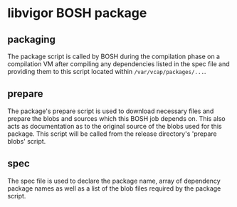 # libvigor BOSH package

## packaging

The package script is called by BOSH during the compilation phase on a
compilation VM after compiling any dependencies listed in the spec file and
providing them to this script located within `/var/vcap/packages/...`.

## prepare

The package's prepare script is used to download necessary files and prepare the
blobs and sources which this BOSH job depends on. This also acts as
documentation as to the original source of the blobs used for this package.
This script will be called from the release directory's 'prepare blobs' script.

## spec

The spec file is used to declare the package name, array of dependency package
names as well as a list of the blob files required by the package script.

